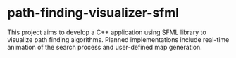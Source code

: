 # path-finding-visualizer-sfml
This project aims to develop a C++ application using SFML library to visualize path finding algorithms. Planned implementations include real-time animation of the search process and user-defined map generation.
